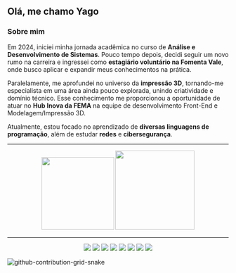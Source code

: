 ## Olá, me chamo Yago

### Sobre mim

Em 2024, iniciei minha jornada acadêmica no curso de **Análise e Desenvolvimento de Sistemas**. Pouco tempo depois, decidi seguir um novo rumo na carreira e ingressei como **estagiário voluntário na Fomenta Vale**, onde busco aplicar e expandir meus conhecimentos na prática.

Paralelamente, me aprofundei no universo da **impressão 3D**, tornando-me especialista em uma área ainda pouco explorada, unindo criatividade e domínio técnico. Esse conhecimento me proporcionou a oportunidade de atuar no **Hub Inova da FEMA** na equipe de desenvolvimento Front-End e Modelagem/Impressão 3D. 

Atualmente, estou focado no aprendizado de **diversas linguagens de programação**, além de estudar **redes** e **cibersegurança**.

---
<div align="center">
  <img src="https://github-readme-stats.vercel.app/api?username=iKripto&show_icons=true&theme=tokyonight&count_private=true" height="165px"/>
  <img src="https://github-readme-stats.vercel.app/api/top-langs/?username=ikripto&layout=compact&theme=tokyonight" height="180px" />
</div>

---
<div align="center">
  <img src="https://img.shields.io/badge/HTML-E44D26?style=for-the-badge&logo=html5&logoColor=fff" />
  <img src="https://img.shields.io/badge/CSS-1572B6?style=for-the-badge&logo=css3&logoColor=fff" />
  <img src="https://img.shields.io/badge/JavaScript-F7DF1E?style=for-the-badge&logo=javascript&logoColor=000" />
  <img src="https://img.shields.io/badge/Python-3776AB?style=for-the-badge&logo=python&logoColor=fff" />
  <img src="https://img.shields.io/badge/C++-00599C?style=for-the-badge&logo=c%2B%2B&logoColor=fff" />
  <img src="https://img.shields.io/badge/Java-007396?style=for-the-badge&logo=java&logoColor=fff" />
  <img src="https://img.shields.io/badge/MongoDB-47A248?style=for-the-badge&logo=mongodb&logoColor=fff" />
  <img src="https://img.shields.io/badge/MySQL-4479A1?style=for-the-badge&logo=mysql&logoColor=fff" />
</div>

![github-contribution-grid-snake](https://github.com/user-attachments/assets/2571dc5d-0d28-4ab8-a65d-237ee82640c7)
